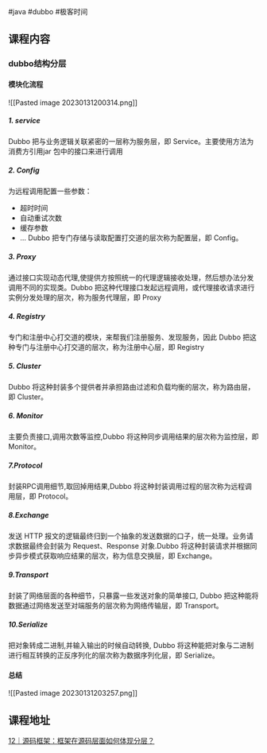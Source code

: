 #java #dubbo #极客时间 

## 课程内容

### dubbo结构分层

#### 模块化流程 

![[Pasted image 20230131200314.png]]
##### 1. service
Dubbo 把与业务逻辑关联紧密的一层称为服务层，即 Service。主要使用方法为消费方引用jar 包中的接口来进行调用
##### 2. Config
为远程调用配置一些参数：
- 超时时间
- 自动重试次数
- 缓存参数
- ...
Dubbo 把专门存储与读取配置打交道的层次称为配置层，即 Config。
##### 3. Proxy
通过接口实现动态代理,使提供方按照统一的代理逻辑接收处理，然后想办法分发调用不同的实现类。Dubbo 把这种代理接口发起远程调用，或代理接收请求进行实例分发处理的层次，称为服务代理层，即 Proxy
##### 4. Registry
专门和注册中心打交道的模块，来帮我们注册服务、发现服务，因此 Dubbo 把这种专门与注册中心打交道的层次，称为注册中心层，即 Registry
##### 5. Cluster
Dubbo 将这种封装多个提供者并承担路由过滤和负载均衡的层次，称为路由层，即 Cluster。
##### 6. Monitor
主要负责接口,调用次数等监控,Dubbo 将这种同步调用结果的层次称为监控层，即 Monitor。
##### 7.Protocol
封装RPC调用细节,取回掉用结果,Dubbo 将这种封装调用过程的层次称为远程调用层，即 Protocol。
##### 8.Exchange
发送 HTTP 报文的逻辑最终归到一个抽象的发送数据的口子，统一处理。业务请求数据最终会封装为 Request、Response 对象.Dubbo 将这种封装请求并根据同步异步模式获取响应结果的层次，称为信息交换层，即 Exchange。
##### 9.Transport
封装了网络层面的各种细节，只暴露一些发送对象的简单接口, Dubbo 把这种能将数据通过网络发送至对端服务的层次称为网络传输层，即 Transport。
##### 10.Serialize
把对象转成二进制,并输入输出的时候自动转换, Dubbo 将这种能把对象与二进制进行相互转换的正反序列化的层次称为数据序列化层，即 Serialize。

#### 总结
![[Pasted image 20230131203257.png]]



## 课程地址

[12｜源码框架：框架在源码层面如何体现分层？](https://time.geekbang.org/column/article/615369)